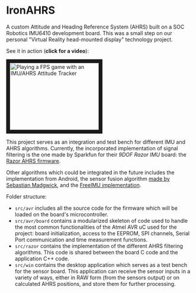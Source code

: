 IronAHRS
========

A custom Attitude and Heading Reference System (AHRS) built on a SOC Robotics IMU6410 development board. This was a small step on our personal "Virtual Reality head-mounted display" technology project.

See it in action (**click for a video**):

<a href="http://www.youtube.com/watch?feature=player_embedded&v=CbZY3lHCA_A"
target="_blank"><img src="http://img.youtube.com/vi/CbZY3lHCA_A/0.jpg" 
alt="Playing a FPS game with an IMU/AHRS Attitude Tracker"
width="240" height="180" border="10" /></a>

This project serves as an integration and test bench for different IMU and AHRS algorithms. Currently, the incorporated implementation of signal filtering is the one made by Sparkfun for their *9DOF Razor IMU* board: the [Razor AHRS firmware](https://github.com/ptrbrtz/razor-9dof-ahrs).

Other algorithms which could be integrated in the future includes the implementation from Android, the sensor fusion algorithm [made by Sebastian Madgwick](http://www.x-io.co.uk/open-source-imu-and-ahrs-algorithms/), and the [FreeIMU implementation](http://www.varesano.net/topic/freeimu).

Folder structure:
  
- `src/avr` includes all the source code for the firmware which will be loaded on the board's microcontroller.
- `src/avr/board` contains a modularized skeleton of code used to handle the most common functionalities of the Atmel AVR uC used for the project: board initialization, access to the EEPROM, SPI channels, Serial Port communication and time measurement functions.
- `src/razor` contains the implementation of the different AHRS filtering algorithms. This code is shared between the board C code and the application C++ code.
- `src/win` contains the desktop application which serves as a test bench for the sensor board. This application can receive the sensor inputs in a variety of ways, either in RAW form (from the sensors output) or on calculated AHRS positions, and store them for further processing.
